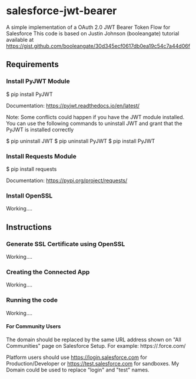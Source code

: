 # salesforce-jwt-bearer
A simple implementation of a OAuth 2.0 JWT Bearer Token Flow for Salesforce
This code is based on Justin Johnson (booleangate) tutorial available at https://gist.github.com/booleangate/30d345ecf0617db0ea19c54c7a44d06f

## Requirements

### Install PyJWT Module
$ pip install PyJWT

Documentation: https://pyjwt.readthedocs.io/en/latest/

Note: Some conflicts could happen if you have the JWT module installed. You can use the following commands to uninstall JWT and grant that the PyJWT is installed correctly

$ pip uninstall JWT
$ pip uninstall PyJWT
$ pip install PyJWT

### Install Requests Module
$ pip install requests

Documentation: https://pypi.org/project/requests/

### Install OpenSSL
Working....

## Instructions

### Generate SSL Certificate using OpenSSL
Working....

### Creating the Connected App
Working....

### Running the code
Working....

#### For Community Users
The domain should be replaced by the same URL address shown on "All Communities" page on Salesforce Setup.
For example: https://<Community My Domain>.force.com/<Community Subdomain>

Platform users should use https://login.salesforce.com for Production/Developer or https://test.salesforce.com for sandboxes. My Domain could be used to replace "login" and "test" names. 